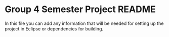 # Group 4 Semester Project README

In this file you can add any information that will be needed for setting up the project in Eclipse or dependencies for building.
